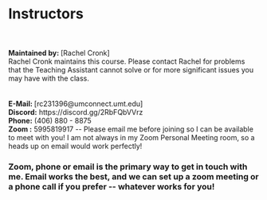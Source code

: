 <h1>Instructors</h1>
<BR>
</BR><b>Maintained by: </b>[Rachel Cronk]<BR>
Rachel Cronk maintains this course. Please contact Rachel for problems that the Teaching Assistant cannot solve or for more significant issues you may have with the class.
<BR><BR><BR>
<B>E-Mail: </B>[rc231396@umconnect.umt.edu]<BR>
<b>Discord:</b> https://discord.gg/2RbFQbVVrz <br>
<b>Phone:</b> (406) 880 - 8875 <BR>
<b>Zoom :</b> 5995819917 -- Please email me before joining so I can be available to meet with you! I am not always in my Zoom Personal Meeting room, so a heads up on email would work perfectly!

<h3>Zoom, phone or email is the primary way to get in touch with me. Email works the best, and we can set up a zoom meeting or a phone call if you prefer -- whatever works for you!</h3>

